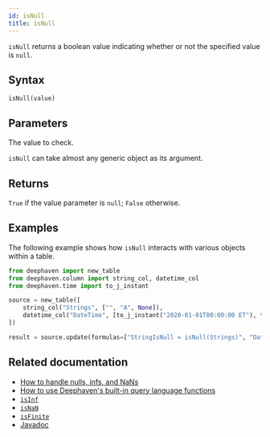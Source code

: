 ```yaml
---
id: isNull
title: isNull
---
```


`isNull` returns a boolean value indicating whether or not the specified value is `null`.

## Syntax

```
isNull(value)
```

## Parameters

<ParamTable>
<Param name="value" type="Union[byte, char, bool, DateTime, double, float, int, long, short, String]">

The value to check.

</Param>
</ParamTable>

`isNull` can take almost any generic object as its argument.

## Returns

`True` if the value parameter is `null`; `False` otherwise.

## Examples

The following example shows how `isNull` interacts with various objects within a table.

```python order=source,result
from deephaven import new_table
from deephaven.column import string_col, datetime_col
from deephaven.time import to_j_instant

source = new_table([
    string_col("Strings", ["", "A", None]),
    datetime_col("DateTime", [to_j_instant("2020-01-01T00:00:00 ET"), to_j_instant("2021-01-01T00:00:00 ET"), None])
])

result = source.update(formulas=["StringIsNull = isNull(Strings)", "DateTimeIsNull = isNull(DateTime)"])
```

## Related documentation

- [How to handle nulls, infs, and NaNs](../../../how-to-guides/handle-null-inf-nan.md)
- [How to use Deephaven's built-in query language functions](../../../how-to-guides/query-language-functions.md)
- [`isInf`](./isInf.md)
- [`isNaN`](./isNaN.md)
- [`isFinite`](./isFinite.md)
- [Javadoc](<https://deephaven.io/core/javadoc/io/deephaven/libs/GroovyStaticImports.html#isNull(T)>)
